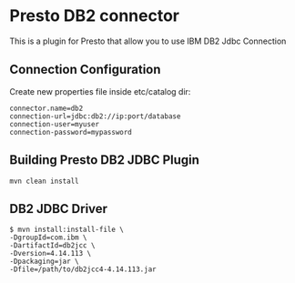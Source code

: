 # Presto DB2 connector

This is a plugin for Presto that allow you to use IBM DB2 Jdbc Connection

## Connection Configuration

Create new properties file inside etc/catalog dir:

    connector.name=db2
    connection-url=jdbc:db2://ip:port/database
    connection-user=myuser
    connection-password=mypassword

## Building Presto DB2 JDBC Plugin

    mvn clean install
    
## DB2 JDBC Driver
```
$ mvn install:install-file \
-DgroupId=com.ibm \
-DartifactId=db2jcc \
-Dversion=4.14.113 \
-Dpackaging=jar \
-Dfile=/path/to/db2jcc4-4.14.113.jar
```
